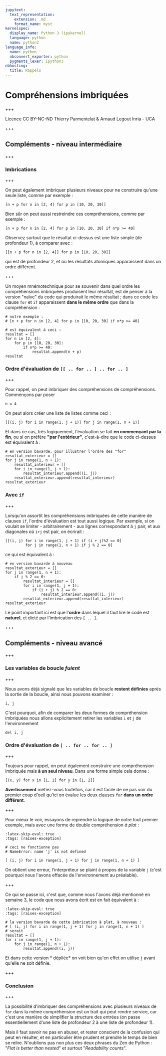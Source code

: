 ```yaml
---
jupytext:
  text_representation:
    extension: .md
    format_name: myst
kernelspec:
  display_name: Python 3 (ipykernel)
  language: python
  name: python3
language_info:
  name: python
  nbconvert_exporter: python
  pygments_lexer: ipython3
nbhosting:
  title: Rappels
---
```


# Compréhensions imbriquées

+++

<div class="licence">
<span>Licence CC BY-NC-ND</span>
<span>Thierry Parmentelat &amp; Arnaud Legout</span>
<span>Inria - UCA</span>
</div>

+++

## Compléments - niveau intermédiaire

+++

### Imbrications

+++

On peut également imbriquer plusieurs niveaux pour ne construire qu'une seule liste, comme par exemple :

```{code-cell} ipython3
[n + p for n in [2, 4] for p in [10, 20, 30]]
```

Bien sûr on peut aussi restreindre ces compréhensions, comme par exemple :

```{code-cell} ipython3
[n + p for n in [2, 4] for p in [10, 20, 30] if n*p >= 40]
```

Observez surtout que le résultat ci-dessus est une liste simple (de profondeur 1), à comparer avec :

```{code-cell} ipython3
[[n + p for n in [2, 4]] for p in [10, 20, 30]]
```

qui est de profondeur 2, et où les résultats atomiques apparaissent dans un ordre différent.

+++

Un moyen mnémotechnique pour se souvenir dans quel ordre les compréhensions imbriquées produisent leur résultat, est de penser à la version "naïve" du code qui produirait le même résultat ; dans ce code les clause `for` et `if` apparaissent **dans le même ordre** que dans la compréhension :

```{code-cell} ipython3
# notre exemple :
# [n + p for n in [2, 4] for p in [10, 20, 30] if n*p >= 40]

# est équivalent à ceci :
resultat = []
for n in [2, 4]:
    for p in [10, 20, 30]:
        if n*p >= 40:
            resultat.append(n + p)
resultat
```

### Ordre d'évaluation de `[[ .. for .. ] .. for .. ]`

+++

Pour rappel, on peut imbriquer des compréhensions de compréhensions. Commençons par poser

```{code-cell} ipython3
n = 4
```

On peut alors créer une liste de listes comme ceci :

```{code-cell} ipython3
[[(i, j) for i in range(1, j + 1)] for j in range(1, n + 1)]
```

Et dans ce cas, très logiquement, l'évaluation se fait **en commençant par la fin**, ou si on préfère **"par l'extérieur"**, c'est-à-dire que le code ci-dessus est équivalent à :

```{code-cell} ipython3
# en version bavarde, pour illustrer l'ordre des "for"
resultat_exterieur = []
for j in range(1, n + 1):
    resultat_interieur = []
    for i in range(1, j + 1):
        resultat_interieur.append((i, j))
    resultat_exterieur.append(resultat_interieur)
resultat_exterieur
```

### Avec `if`

+++

Lorsqu'on assortit les compréhensions imbriquées de cette manière de clauses `if`, l'ordre d'évaluation est tout aussi logique. Par exemple, si on voulait se limiter - arbitrairement - aux lignes correspondant à `j` pair, et aux diagonales où `i+j` est pair, on écrirait :

```{code-cell} ipython3
[[(i, j) for i in range(1, j + 1) if (i + j)%2 == 0]
         for j in range(1, n + 1) if j % 2 == 0]
```

ce qui est équivalent à :

```{code-cell} ipython3
# en version bavarde à nouveau
resultat_exterieur = []
for j in range(1, n + 1):
    if j % 2 == 0:
        resultat_interieur = []
        for i in range(1, j + 1):
            if (i + j) % 2 == 0:
                resultat_interieur.append((i, j))
        resultat_exterieur.append(resultat_interieur)
resultat_exterieur
```

Le point important ici est que l'**ordre** dans lequel il faut lire le code est **naturel**, et dicté par l'imbrication des `[ .. ]`.

+++

## Compléments - niveau avancé

+++

### Les variables de boucle *fuient*

+++

Nous avons déjà signalé que les variables de boucle **restent définies** après la sortie de la boucle, ainsi nous pouvons examiner :

```{code-cell} ipython3
i, j
```

C'est pourquoi, afin de comparer les deux formes de compréhension imbriquées nous allons explicitement retirer les variables `i` et `j` de l'environnement

```{code-cell} ipython3
del i, j
```

### Ordre d'évaluation de `[ .. for .. for .. ]`

+++

Toujours pour rappel, on peut également construire une compréhension imbriquée mais **à un seul niveau**. Dans une forme simple cela donne :

```{code-cell} ipython3
[(x, y) for x in [1, 2] for y in [1, 2]]
```

**Avertissement** méfiez-vous toutefois, car il est facile de ne pas voir du premier coup d'oeil qu'ici on évalue les deux clauses `for` **dans un ordre différent**.

+++

Pour mieux le voir, essayons de reprendre la logique de notre tout premier exemple, mais avec une forme de double compréhension *à plat* :

```{code-cell} ipython3
:latex-skip-eval: true
:tags: [raises-exception]

# ceci ne fonctionne pas
# NameError: name 'j' is not defined

[ (i, j) for i in range(1, j + 1) for j in range(1, n + 1) ]
```

On obtient une erreur, l'interpréteur se plaint à propos de la variable `j` (c'est pourquoi nous l'avons effacée de l'environnement au préalable).

+++

Ce qui se passe ici, c'est que, comme nous l'avons déjà mentionné en semaine 3, le code que nous avons écrit est en fait équivalent à :

```{code-cell} ipython3
:latex-skip-eval: true
:tags: [raises-exception]

# la version bavarde de cette imbrication à plat, à nouveau :
# [ (i, j) for i in range(1, j + 1) for j in range(1, n + 1) ]
# serait
resultat = []
for i in range(1, j + 1):
    for j in range(1, n + 1):
        resultat.append((i, j))
```

Et dans cette version * dépliée* on voit bien qu'en effet on utilise `j` avant qu'elle ne soit définie.

+++

### Conclusion

+++

La possibilité d'imbriquer des compréhensions avec plusieurs niveaux de `for` dans la même compréhension est un trait qui peut rendre service, car c'est une manière de simplifier la structure des entrées (on passe essentiellement d'une liste de profondeur 2 à une liste de profondeur 1).

Mais il faut savoir ne pas en abuser, et rester conscient de la confusion qui peut en résulter, et en particulier être prudent et prendre le temps de bien se relire. N'oublions pas non plus ces deux phrases du Zen de Python : "*Flat is better than nested*" et surtout "*Readability counts*".
